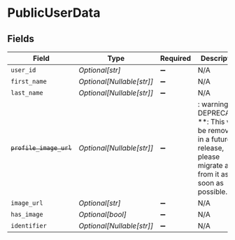 # PublicUserData


## Fields

| Field                                                                                                                   | Type                                                                                                                    | Required                                                                                                                | Description                                                                                                             | Example                                                                                                                 |
| ----------------------------------------------------------------------------------------------------------------------- | ----------------------------------------------------------------------------------------------------------------------- | ----------------------------------------------------------------------------------------------------------------------- | ----------------------------------------------------------------------------------------------------------------------- | ----------------------------------------------------------------------------------------------------------------------- |
| `user_id`                                                                                                               | *Optional[str]*                                                                                                         | :heavy_minus_sign:                                                                                                      | N/A                                                                                                                     | usr_123456                                                                                                              |
| `first_name`                                                                                                            | *Optional[Nullable[str]]*                                                                                               | :heavy_minus_sign:                                                                                                      | N/A                                                                                                                     | John                                                                                                                    |
| `last_name`                                                                                                             | *Optional[Nullable[str]]*                                                                                               | :heavy_minus_sign:                                                                                                      | N/A                                                                                                                     | Doe                                                                                                                     |
| ~~`profile_image_url`~~                                                                                                 | *Optional[Nullable[str]]*                                                                                               | :heavy_minus_sign:                                                                                                      | : warning: ** DEPRECATED **: This will be removed in a future release, please migrate away from it as soon as possible. | https://example.com/profile.jpg                                                                                         |
| `image_url`                                                                                                             | *Optional[str]*                                                                                                         | :heavy_minus_sign:                                                                                                      | N/A                                                                                                                     | https://example.com/path/to/image.jpg                                                                                   |
| `has_image`                                                                                                             | *Optional[bool]*                                                                                                        | :heavy_minus_sign:                                                                                                      | N/A                                                                                                                     | true                                                                                                                    |
| `identifier`                                                                                                            | *Optional[Nullable[str]]*                                                                                               | :heavy_minus_sign:                                                                                                      | N/A                                                                                                                     | john.doe@example.com                                                                                                    |